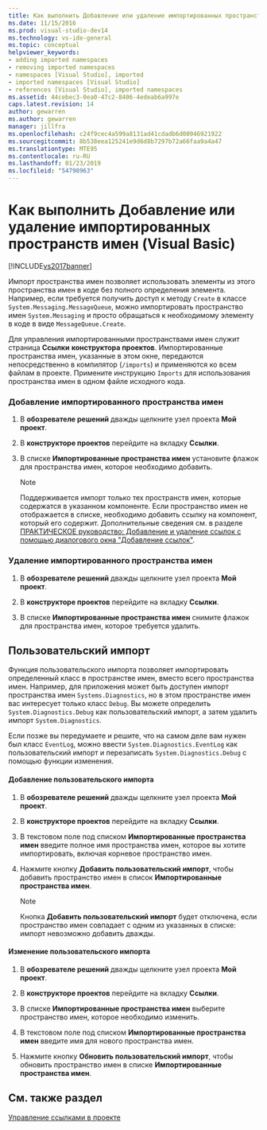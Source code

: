 ```yaml
---
title: Как выполнить Добавление или удаление импортированных пространств имен (Visual Basic) | Документация Майкрософт
ms.date: 11/15/2016
ms.prod: visual-studio-dev14
ms.technology: vs-ide-general
ms.topic: conceptual
helpviewer_keywords:
- adding imported namespaces
- removing imported namespaces
- namespaces [Visual Studio], imported
- imported namespaces [Visual Studio]
- references [Visual Studio], imported namespaces
ms.assetid: 44cebec3-0ea0-47c2-8406-4edeab6a997e
caps.latest.revision: 14
author: gewarren
ms.author: gewarren
manager: jillfra
ms.openlocfilehash: c24f9cec4a599a8131ad41cdadb6d00946921922
ms.sourcegitcommit: 8b538eea125241e9d6d8b7297b72a66faa9a4a47
ms.translationtype: MTE95
ms.contentlocale: ru-RU
ms.lasthandoff: 01/23/2019
ms.locfileid: "54798963"
---
```

# <a name="how-to-add-or-remove-imported-namespaces-visual-basic"></a>Как выполнить Добавление или удаление импортированных пространств имен (Visual Basic)
[!INCLUDE[vs2017banner](../includes/vs2017banner.md)]

Импорт пространства имен позволяет использовать элементы из этого пространства имен в коде без полного определения элемента. Например, если требуется получить доступ к методу `Create` в классе `System.Messaging.MessageQueue`, можно импортировать пространство имен `System.Messaging` и просто обращаться к необходимому элементу в коде в виде `MessageQueue.Create`.  
  
 Для управления импортированными пространствами имен служит страница **Ссылки** **конструктора проектов**. Импортированные пространства имен, указанные в этом окне, передаются непосредственно в компилятор (`/imports`) и применяются ко всем файлам в проекте. Примените инструкцию `Imports` для использования пространства имен в одном файле исходного кода.  
  
### <a name="to-add-an-imported-namespace"></a>Добавление импортированного пространства имен  
  
1.  В **обозревателе решений** дважды щелкните узел проекта **Мой проект**.  
  
2.  В **конструкторе проектов** перейдите на вкладку **Ссылки**.  
  
3.  В списке **Импортированные пространства имен** установите флажок для пространства имен, которое необходимо добавить.  
  
    > [!NOTE]
    >  Поддерживается импорт только тех пространств имен, которые содержатся в указанном компоненте. Если пространство имен не отображается в списке, необходимо добавить ссылку на компонент, который его содержит. Дополнительные сведения см. в разделе [ПРАКТИЧЕСКОЕ руководство: Добавление и удаление ссылок с помощью диалогового окна "Добавление ссылок"](http://msdn.microsoft.com/3bd75d61-f00c-47c0-86a2-dd1f20e231c9).  
  
### <a name="to-remove-an-imported-namespace"></a>Удаление импортированного пространства имен  
  
1.  В **обозревателе решений** дважды щелкните узел проекта **Мой проект**.  
  
2.  В **конструкторе проектов** перейдите на вкладку **Ссылки**.  
  
3.  В списке **Импортированные пространства имен** снимите флажок для пространства имен, которое требуется удалить.  
  
## <a name="user-imports"></a>Пользовательский импорт  
 Функция пользовательского импорта позволяет импортировать определенный класс в пространстве имен, вместо всего пространства имен. Например, для приложения может быть доступен импорт пространства имен `Systems.Diagnostics`, но в этом пространстве имен вас интересует только класс `Debug`. Вы можете определить `System.Diagnostics.Debug` как пользовательский импорт, а затем удалить импорт `System.Diagnostics`.  
  
 Если позже вы передумаете и решите, что на самом деле вам нужен был класс `EventLog`, можно ввести `System.Diagnostics.EventLog` как пользовательский импорт и перезаписать `System.Diagnostics.Debug` с помощью функции изменения.  
  
#### <a name="to-add-a-user-import"></a>Добавление пользовательского импорта  
  
1.  В **обозревателе решений** дважды щелкните узел проекта **Мой проект**.  
  
2.  В **конструкторе проектов** перейдите на вкладку **Ссылки**.  
  
3.  В текстовом поле под списком **Импортированные пространства имен** введите полное имя пространства имен, которое вы хотите импортировать, включая корневое пространство имен.  
  
4.  Нажмите кнопку **Добавить пользовательский импорт**, чтобы добавить пространство имен в список **Импортированные пространства имен**.  
  
    > [!NOTE]
    >  Кнопка **Добавить пользовательский импорт** будет отключена, если пространство имен совпадает с одним из указанных в списке: импорт невозможно добавить дважды.  
  
#### <a name="to-update-a-user-import"></a>Изменение пользовательского импорта  
  
1.  В **обозревателе решений** дважды щелкните узел проекта **Мой проект**.  
  
2.  В **конструкторе проектов** перейдите на вкладку **Ссылки**.  
  
3.  В списке **Импортированные пространства имен** выберите пространство имен, которое необходимо изменить.  
  
4.  В текстовом поле под списком **Импортированные пространства имен** введите имя для нового пространства имен.  
  
5.  Нажмите кнопку **Обновить пользовательский импорт**, чтобы обновить пространство имен в списке **Импортированные пространства имен**.  
  
## <a name="see-also"></a>См. также раздел  
 [Управление ссылками в проекте](../ide/managing-references-in-a-project.md)
